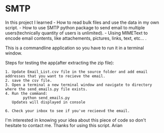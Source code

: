 # SMTP


In this project I learned
	- How to read bulk files and use the data in my own script.
	- How to use SMTP python package to send email to multiple users(technically quantity of users is unlimited).
	- Uising MIMEText to encode email contents, like attachements, pictures, links, text, etc... .
	
		
This is a commandline application so you have to run it in a terminal window.

Steps for testing the app(after extracting the zip file):
	
	1. Update Email_List.csv file in the source folder and add email addresses that you want to recieve the email.
	2. save the csv file.
	3. Open a terminal a new terminal window and navigate to directory where the send_emails.py file exists.
	4. Run the command:
			python send_emails.py
	   Updates will displayed in console

	6. Check your inbox to see if you've recieevd the email.

I'm interested in knowing your idea about this piece of code so don't hesitate to contact me.
Thanks for using this script.
Arian
